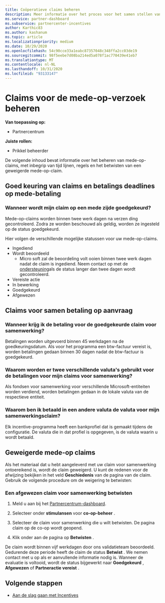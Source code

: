 ```yaml
---
title: Coöperatieve claims beheren
description: Meer informatie over het proces voor het samen stellen van claims, met inbegrip van deadlines, valuta problemen en het betwisten van een geweigerde mede-op-claim.
ms.service: partner-dashboard
ms.subservice: partnercenter-incentives
author: Karthic83
ms.author: kashanum
ms.topic: article
ms.localizationpriority: medium
ms.date: 10/29/2020
ms.openlocfilehash: 54c90cce33a1eabc87357048c348ffa2cc03de19
ms.sourcegitcommit: 98f5eebe7d08ba214ed5a078f1ac770439e41eb7
ms.translationtype: MT
ms.contentlocale: nl-NL
ms.lasthandoff: 10/31/2020
ms.locfileid: "93133147"
---
```

# <a name="manage-incentives-co-op-claims"></a>Claims voor de mede-op-verzoek beheren

**Van toepassing op:**

- Partnercentrum

**Juiste rollen:**

- Prikkel beheerder

De volgende inhoud bevat informatie over het beheren van mede-op-claims, met inbegrip van tijd lijnen, regels en het betwisten van een geweigerde mede-op-claim.

## <a name="co-op-claims-approval-and-payment-deadlines"></a>Goed keuring van claims en betalings deadlines op mede-betaling

### <a name="when-will-my-co-op-claim-be-approved"></a>Wanneer wordt mijn claim op een mede zijde goedgekeurd?

Mede-op-claims worden binnen twee werk dagen na verzen ding gecontroleerd. Zodra ze worden beschouwd als geldig, worden ze ingesteld op de status goedgekeurd.  

Hier volgen de verschillende mogelijke statussen voor uw mede-op-claims.

- Ingediend
- Wordt beoordeeld
  - Micro soft zal de beoordeling volt ooien binnen twee werk dagen nadat de claim is ingediend. Neem contact op met de [ondersteuning](https://partner.microsoft.com/dashboard/support/incentives/servicerequests?category=incentives)als de status langer dan twee dagen wordt gecontroleerd.
- Vereiste actie
- In bewerking
- Goedgekeurd
- Afgewezen

## <a name="co-op-claim-payments"></a>Claims voor samen betaling op aanvraag

### <a name="when-will-i-get-the-payment-for-the-approved-co-op-claim"></a>Wanneer krijg ik de betaling voor de goedgekeurde claim voor samenwerking?

Betalingen worden uitgevoerd binnen 45 werkdagen na de goedkeuringsdatum. Als voor het programma een btw-factuur vereist is, worden betalingen gedaan binnen 30 dagen nadat de btw-factuur is goedgekeurd.

### <a name="why-are-my-co-op-claim-payments-made-in-two-different-currencies"></a>Waarom worden er twee verschillende valuta's gebruikt voor de betalingen voor mijn claims voor samenwerking?

Als fondsen voor samenwerking voor verschillende Microsoft-entiteiten worden verdiend, worden betalingen gedaan in de lokale valuta van de respectieve entiteit.  

### <a name="why-was-i-paid-in-a-currency-other-than-my-co-op-claim-currency"></a>Waarom ben ik betaald in een andere valuta de valuta voor mijn samenwerkingsclaim?

Elk incentive-programma heeft een bankprofiel dat is gemaakt tijdens de configuratie. De valuta die in dat profiel is opgegeven, is de valuta waarin u wordt betaald.

## <a name="rejected-co-op-claims"></a>Geweigerde mede-op claims

Als het materiaal dat u hebt aangeleverd met uw claim voor samenwerking ontoereikend is, wordt de claim geweigerd. U kunt de redenen voor de afwijzing bekijken in het veld **Geschiedenis** van de pagina van de claim. Gebruik de volgende procedure om de weigering te betwisten:

### <a name="dispute-a-rejected-co-op-claim"></a>Een afgewezen claim voor samenwerking betwisten

1. Meld u aan bij het [Partnercentrum-dashboard](https://partner.microsoft.com/dashboard/).

2. Selecteer onder **stimulansen** voor **co-op-beheer** .

3. Selecteer de claim voor samenwerking die u wilt betwisten. De pagina claim op de co-op wordt geopend.

4. Klik onder aan de pagina op **Betwisten** .

De claim wordt binnen vijf werkdagen door ons validatieteam beoordeeld. Gedurende deze periode heeft de claim de status **Betwist** . We nemen contact met u op als er aanvullende informatie nodig is. Wanneer de evaluatie is voltooid, wordt de status bijgewerkt naar **Goedgekeurd** , **Afgewezen** of **Partneractie vereist** .

## <a name="next-steps"></a>Volgende stappen

- [Aan de slag gaan met Incentives](incentives-get-started-intro.md)
